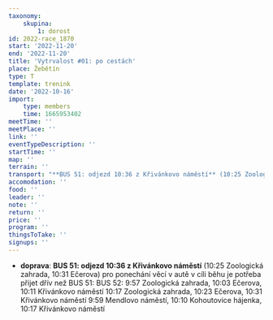 ```yaml
---
taxonomy:
    skupina:
        1: dorost
id: 2022-race_1870
start: '2022-11-20'
end: '2022-11-20'
title: 'Vytrvalost #01: po cestách'
place: Žebětín
type: T
template: trenink
date: '2022-10-16'
import:
    type: members
    time: 1665953402
meetTime: ''
meetPlace: ''
link: ''
eventTypeDescription: ''
startTime: ''
map: ''
terrain: ''
transport: "**BUS 51: odjezd 10:36 z Křivánkovo náměstí** (10:25 Zoologická zahrada, 10:31 Ečerova)\r\npro ponechání věcí v autě v cíli běhu je potřeba přijet dřív než BUS 51:\r\nBUS 52:\r\n9:57 Zoologická zahrada, 10:03 Ečerova, 10:11 Křivánkovo náměstí\r\n10:17 Zoologická zahrada, 10:23 Ečerova, 10:31 Křivánkovo náměstí\r\n9:59 Mendlovo náměstí, 10:10 Kohoutovice hájenka, 10:17 Křivánkovo náměstí"
accomodation: ''
food: ''
leader: ''
note: ''
return: ''
price: ''
program: ''
thingsToTake: ''
signups: ''
---
```


* **doprava**: **BUS 51: odjezd 10:36 z Křivánkovo náměstí** (10:25 Zoologická zahrada, 10:31 Ečerova)
pro ponechání věcí v autě v cíli běhu je potřeba přijet dřív než BUS 51:
BUS 52:
9:57 Zoologická zahrada, 10:03 Ečerova, 10:11 Křivánkovo náměstí
10:17 Zoologická zahrada, 10:23 Ečerova, 10:31 Křivánkovo náměstí
9:59 Mendlovo náměstí, 10:10 Kohoutovice hájenka, 10:17 Křivánkovo náměstí
